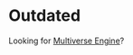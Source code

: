 # Outdated

Looking for [Multiverse Engine](https://github.com/Space-Station-Multiverse/RobustToolbox)?
